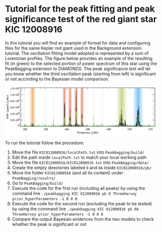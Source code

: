 # Tutorial for the peak fitting and peak significance test of the red giant star KIC 12008916

In this tutorial you will find an example of format for data and configuring files for the same Kepler red giant used in the Background extension tutorial. The oscillation fitting model adopted is represented by a sum of Lorentzian profiles. The figure below provides an example of the resulting fit (in green) to the selected portion of power spectrum of this star using the PeakBagging extension to DIAMONDS. The peak significance test will let you know whether the third oscillation peak (starting from left) is significant or not according to the Bayesian model comparison.

![PeakBagging fit](https://raw.githubusercontent.com/EnricoCorsaro/PeakBagging/master/tutorials/KIC012008916_PeakBagging.png)

To run the tutorial follow the procedure:

1. Move the file `KIC012008916/localPath.txt` into `PeakBagging/build/`
2. Edit the path inside `localPath.txt` to match your local working path
3. Move the file `KIC012008916/KIC012008916.txt` into `PeakBagging/data/`
4. Create the empty directories labeled `0` and `0A` inside `KIC012008916/pb/`
5. Move the folder `KIC012008916` (and all its content) under `PeakBagging/results/`
6. Go to `PeakBagging/build/`
7. Execute the code for the first run (including all peaks) by using the command line 
`./peakbagging KIC 012008916 pb 0 ThreeHarvey prior_hyperParameters -1 0 0 0`
8. Execute the code for the second run (excluding the peak to be tested) by using the command line 
`./peakbagging KIC 012008916 pb 0A ThreeHarvey prior_hyperParameters -1 0 0 0`
9. Compare the output Bayesian evidences from the two models to check whether the peak is significant or not
